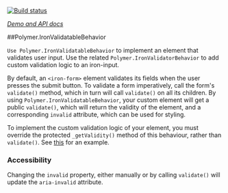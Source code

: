 <!---

This README is automatically generated from the comments in these files:
iron-validatable-behavior.html

Edit those files, and our readme bot will duplicate them over here!
Edit this file, and the bot will squash your changes :)

The bot does some handling of markdown. Please file a bug if it does the wrong
thing! https://github.com/PolymerLabs/tedium/issues

-->

[![Build status](https://travis-ci.org/PolymerElements/iron-validatable-behavior.svg?branch=master)](https://travis-ci.org/PolymerElements/iron-validatable-behavior)

_[Demo and API docs](https://elements.polymer-project.org/elements/iron-validatable-behavior)_

##Polymer.IronValidatableBehavior

`Use Polymer.IronValidatableBehavior` to implement an element that validates user input.
Use the related `Polymer.IronValidatorBehavior` to add custom validation logic to an iron-input.

By default, an `<iron-form>` element validates its fields when the user presses the submit button.
To validate a form imperatively, call the form's `validate()` method, which in turn will
call `validate()` on all its children. By using `Polymer.IronValidatableBehavior`, your
custom element will get a public `validate()`, which
will return the validity of the element, and a corresponding `invalid` attribute,
which can be used for styling.

To implement the custom validation logic of your element, you must override
the protected `_getValidity()` method of this behaviour, rather than `validate()`.
See [this](https://github.com/PolymerElements/iron-form/blob/master/demo/simple-element.html)
for an example.

### Accessibility

Changing the `invalid` property, either manually or by calling `validate()` will update the
`aria-invalid` attribute.
